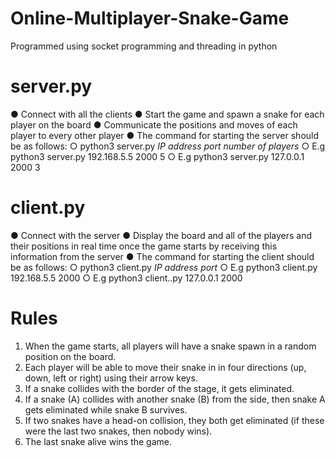 # Online-Multiplayer-Snake-Game
Programmed using socket programming and threading in python

# server.py
  ● Connect with all the clients
  ● Start the game and spawn a snake for each player on the board
  ● Communicate the positions and moves of each player to every other player
  ● The command for starting the server should be as follows:
    ○ python3 server.py *IP address* *port* *number of players*
    ○ E.g python3 server.py 192.168.5.5 2000 5
    ○ E.g python3 server.py 127.0.0.1 2000 3

# client.py
  ● Connect with the server
  ● Display the board and all of the players and their positions in     real time once the game starts by receiving this information from     the server
  ● The command for starting the client should be as follows:
    ○ python3 client.py *IP address* *port*
    ○ E.g python3 client.py 192.168.5.5 2000
    ○ E.g python3 client..py 127.0.0.1 2000
    
# Rules
1. When the game starts, all players will have a snake spawn in a     random position on the
board.
2. Each player will be able to move their snake in in four directions (up, down, left or right)
using their arrow keys.
3. If a snake collides with the border of the stage, it gets eliminated.
4. If a snake (A) collides with another snake (B) from the side, then snake A gets eliminated
while snake B survives.
5. If two snakes have a head-on collision, they both get eliminated (if these were the last
two snakes, then nobody wins).
6. The last snake alive wins the game.
